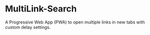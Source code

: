 # MultiLink-Search
A Progressive Web App (PWA) to open multiple links in new tabs with custom delay settings.
